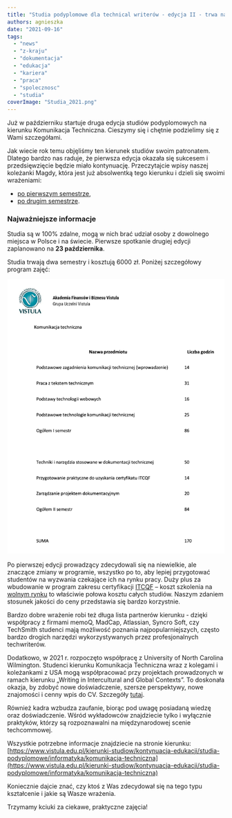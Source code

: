 ```yaml
---
title: "Studia podyplomowe dla technical writerów - edycja II - trwa nabór"
authors: agnieszka
date: "2021-09-16"
tags:
  - "news"
  - "z-kraju"
  - "dokumentacja"
  - "edukacja"
  - "kariera"
  - "praca"
  - "spolecznosc"
  - "studia"
coverImage: "Studia_2021.png"
---
```


Już w październiku startuje druga edycja studiów podyplomowych na kierunku
Komunikacja Techniczna. Cieszymy się i chętnie podzielimy się z Wami
szczegółami.

<!--truncate-->

Jak wiecie rok temu objęliśmy ten kierunek studiów swoim patronatem. Dlatego
bardzo nas raduje, że pierwsza edycja okazała się sukcesem i przedsięwzięcie
będzie miało kontynuację. Przeczytajcie wpisy naszej koleżanki Magdy, która jest
już absolwentką tego kierunku i dzieli się swoimi wrażeniami:

- [po pierwszym semestrze](http://techwriter.pl/komunikacja-techniczna-jak-sie-studiuje/),
- [p](http://techwriter.pl/komunikacja-techniczna-drugi-semestr/)[o drugim semestrze](http://techwriter.pl/komunikacja-techniczna-drugi-semestr/).

### Najważniejsze informacje

Studia są w 100% zdalne, mogą w nich brać udział osoby z dowolnego miejsca w
Polsce i na świecie. Pierwsze spotkanie drugiej edycji zaplanowano na **23
października**.

Studia trwają dwa semestry i kosztują 6000 zł. Poniżej szczegółowy program
zajęć:

![](images/Screenshot-2021-09-16-at-14.53.39.png)

Po pierwszej edycji prowadzący zdecydowali się na niewielkie, ale znaczące
zmiany w programie, wszystko po to, aby lepiej przygotować studentów na wyzwania
czekające ich na rynku pracy. Duży plus za wbudowanie w program zakresu
certyfikacji [ITCQF](http://itcqf.org/) – koszt szkolenia na
[wolnym rynku](http://techwriter.pl/szkolenia/) to właściwie połowa kosztu
całych studiów. Naszym zdaniem stosunek jakości do ceny przedstawia się bardzo
korzystnie.

Bardzo dobre wrażenie robi też długa lista partnerów kierunku - dzięki
współpracy z firmami memoQ, MadCap, Atlassian, Syncro Soft, czy TechSmith
studenci mają możliwość poznania najpopularniejszych, często bardzo drogich
narzędzi wykorzystywanych przez profesjonalnych techwriterów.

Dodatkowo, w 2021 r. rozpoczęto współpracę z University of North Carolina
Wilmington. Studenci kierunku Komunikacja Techniczna wraz z kolegami i
koleżankami z USA mogą współpracować przy projektach prowadzonych w ramach
kierunku „Writing in Intercultural and Global Contexts”. To doskonała okazja, by
zdobyć nowe doświadczenie, szersze perspektywy, nowe znajomości i cenny wpis do
CV. Szczegóły [tutaj](https://www.craft.do/s/VOd7B47ytH4bhA).

Również kadra wzbudza zaufanie, biorąc pod uwagę posiadaną wiedzę oraz
doświadczenie. Wśród wykładowców znajdziecie tylko i wyłącznie praktyków, którzy
są rozpoznawalni na międzynarodowej scenie techcommowej.

Wszystkie potrzebne informacje znajdziecie na stronie kierunku:
[https://www.vistula.edu.pl/kierunki-studiow/kontynuacja-edukacji/studia-podyplomowe/informatyka/komunikacja-techniczna](https://www.vistula.edu.pl/kierunki-studiow/kontynuacja-edukacji/studia-podyplomowe/informatyka/komunikacja-techniczna)

Koniecznie dajcie znać, czy ktoś z Was zdecydował się na tego typu kształcenie i
jakie są Wasze wrażenia.

Trzymamy kciuki za ciekawe, praktyczne zajęcia!
